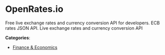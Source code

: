 # OpenRates.io


Free live exchange rates and currency conversion API for developers.  ECB rates JSON API. Live exchange rates and currency conversion API



**Categories**:

- [Finance & Economics](https://github.com/apis-list/apis-list#finance-and-economics)




